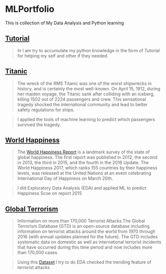 # MLPortfolio
This is collection of My Data Analysis and Python learning

## [Tutorial](https://github.com/Singhak/MLPortfolio/tree/master/Tutorial)

>In I am try to accumulate my python knowledge in the form of Tutorial for helping my self and other if they needed.

## [Titanic](https://github.com/Singhak/MLPortfolio/tree/master/Titanic)

>The wreck of the RMS Titanic was one of the worst shipwrecks in history, and is certainly the most well-known.  On April 15, 1912, during her maiden voyage, the Titanic sank after colliding with an iceberg, killing 1502 out of 2224 passengers and crew.  This sensational tragedy shocked the international community and lead to better safety regulations for ships.

>I applied the tools of machine learning to predict which passengers survived the tragedy.

## [World Happiness](https://github.com/Singhak/MLPortfolio/tree/master/World_Happiness_Report)

>The [World Happiness Report](https://www.kaggle.com/unsdsn/world-happiness) is a landmark survey of the state of global happiness. The first report was published in 2012, the second in 2013, the third in 2015, and the fourth in the 2016 Update. The World Happiness 2017, which ranks 155 countries by their happiness levels, was released at the United Nations at an event celebrating International Day of Happiness on March 20th.

>I did  Exploratory Data Analysis (EDA) and applied ML to predict Happiness Scoe on report 2015

## [Global Terrorism](https://github.com/Singhak/MLPortfolio/tree/master/Global_Terrorism)

>Information on more than 170,000 Terrorist Attacks.The Global Terrorism Database (GTD) is an open-source database including information on terrorist attacks around the world from 1970 through 2016 (with annual updates planned for the future). The GTD includes systematic data on domestic as well as international terrorist incidents that have occurred during this time period and now includes more than 170,000 cases.

>Using this [Dataset](https://www.kaggle.com/START-UMD/gtd) I try to do EDA checked the trending feature of terrorist attacks
